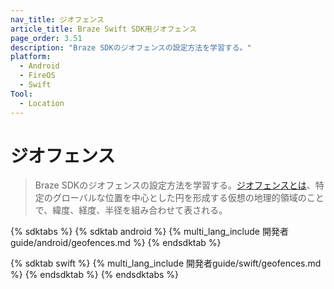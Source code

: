 ```yaml
---
nav_title: ジオフェンス
article_title: Braze Swift SDK用ジオフェンス
page_order: 3.51
description: "Braze SDKのジオフェンスの設定方法を学習する。"
platform:
  - Android
  - FireOS
  - Swift
Tool:
  - Location
---
```


# ジオフェンス

> Braze SDKのジオフェンスの設定方法を学習する。[ジオフェンスとは]({{site.baseurl}}/user_guide/engagement_tools/locations_and_geofences#about-locations-and-geofences)、特定のグローバルな位置を中心とした円を形成する仮想の地理的領域のことで、緯度、経度、半径を組み合わせて表される。

{% sdktabs %}
{% sdktab android %}
{% multi_lang_include 開発者guide/android/geofences.md %}
{% endsdktab %}

{% sdktab swift %}
{% multi_lang_include 開発者guide/swift/geofences.md %}
{% endsdktab %}
{% endsdktabs %}
